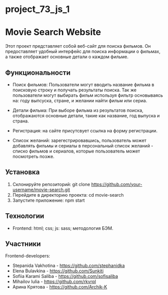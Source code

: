 # project_73_js_1

# Movie Search Website

Этот проект представляет собой веб-сайт для поиска фильмов. Он предоставляет удобный интерфейс для поиска информации о фильмах, а также отображает основные детали о каждом фильме.

## Функциональности

- Поиск фильмов: Пользователи могут вводить название фильма в поисковую строку и получать результаты поиска. Так же пользователи могут выбирать фильм используя фильтр основываясь на: году выпсуска, стране, и желании найти фильм или сериа.

- Детали фильма: При выборе фильма из результатов поиска, отображаются основные детали, такие как название, год выпуска и страна.

- Регистрация: на сайте присутсвует ссылка на форму регистрации.

- Список желаний: зарегестрировавшись, пользователь может добавлять фильмы и сериалы в персональный список желаний - списко фильмов и сериалов, которые пользователь может посмотреть позже.

## Установка

1. Склонируйте репозиторий: git clone https://github.com/your-username/movie-search.git
2. Перейдите в директорию проекта: cd movie-search
3. Запустите приложение: npm start

## Технологии

- Frontend: html; css; js: sass; методология БЭМ.

## Участники

Frontend-developers:

- Stepanida Vakhotina - https://github.com/stephanidka
- Elena Bulavkina - https://github.com/Sunkiti
- Sofiia Karami Saliba - https://github.com/sofisaliba
- Mihailov Iulia - https://github.com/rkvrpl
- Арина Крятова - https://github.com/Archik-K
